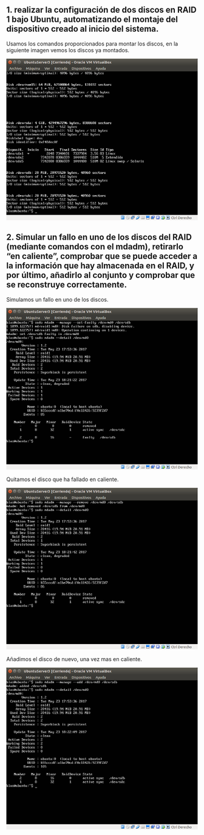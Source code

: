 ## 1. realizar la configuración de dos discos en RAID 1 bajo Ubuntu, automatizando el montaje del dispositivo creado al inicio del sistema.
Usamos los comandos proporcionados para montar los discos, en la siguiente imagen vemos los discos ya montados. 
  
![alt text](img/discos_add.png)  
 
## 2. Simular un fallo en uno de los discos del RAID (mediante comandos con el mdadm), retirarlo “en caliente”, comprobar que se puede acceder a la información que hay almacenada en el RAID, y por último, añadirlo al conjunto y comprobar que se reconstruye correctamente.
Simulamos un fallo en uno de los discos. 
  
![alt text](img/fallodisco.png)  
 
Quitamos el disco que ha fallado en caliente.  
  
![alt text](img/quitadoencaliente.png)  
  
Añadimos el disco de nuevo, una vez mas en caliente.
  
![alt text](img/add_de_nuevo.png)  

